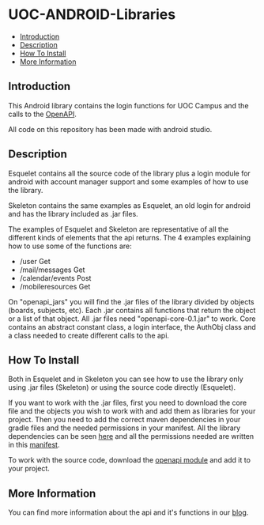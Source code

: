 UOC-ANDROID-Libraries
=====================

* [Introduction](#introduction)
* [Description](#description)
* [How To Install](#how-to-install)
* [More Information](#more-information)

## Introduction

This Android library contains the login functions for UOC Campus and the calls to the [OpenAPI][OpenApi].

All code on this repository has been made with android studio.

## Description

Esquelet contains all the source code of the library plus a login module for android with account manager support and some examples of how to use the library.

Skeleton contains the same examples as Esquelet, an old login for android and has the library included as .jar files.

The examples of Esquelet and Skeleton are representative of all the different kinds of elements that the api returns. The 4 examples explaining how to use some of the functions are: 

* /user Get
* /mail/messages Get
* /calendar/events Post
* /mobileresources Get

On "openapi_jars" you will find the .jar files of the library divided by objects (boards, subjects, etc). Each .jar contains all functions that return the object or a list of that object.  All .jar files need "openapi-core-0.1.jar" to work. Core contains an abstract constant class, a login interface, the AuthObj class and a class needed to create different calls to the api.

## How To Install

Both in Esquelet and in Skeleton you can see how to use the library only using .jar files (Skeleton) or using the source code directly (Esquelet).

If you want to work with the .jar files, first you need to download the core file and the objects you wish to work with and add them as libraries for your project. Then you need to add the correct maven dependencies in your gradle files and the needed permissions in your manifest. All the library dependencies can be seen [here][Dependencies] and all the permissions needed are written in this [manifest][Manifest].

To work with the source code, download the [openapi module][Module] and add it to your project.

## More Information

You can find more information about the api and it's functions in our [blog][OpenApi].

[OpenApi]: http://open-api.uoc.edu/documentacio/uoc-public-api/
[Dependencies]: https://github.com/UOC/UOC-ANDROID-Libraries/blob/master/Skeleton/app/build.gradle
[Manifest]:https://github.com/UOC/UOC-ANDROID-Libraries/blob/master/Skeleton/app/src/main/AndroidManifest.xml
[Module]:https://github.com/UOC/UOC-ANDROID-Libraries/tree/master/Esquelet/openapi
